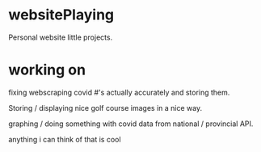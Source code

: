 # websitePlaying
Personal website little projects.

# working on 

fixing webscraping covid #'s actually accurately and storing them.

Storing / displaying nice golf course images in a nice way.

graphing / doing something with covid data from national / provincial API.

anything i can think of that is cool

